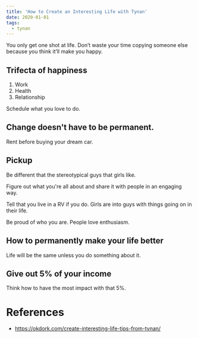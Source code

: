 ```yaml
---
title: 'How to Create an Interesting Life with Tynan'
date: 2020-01-01
tags:
  - tynan
---
```


You only get one shot at life. Don’t waste your time copying someone else because you think it’ll make you happy.

## Trifecta of happiness

1. Work
2. Health
3. Relationship

Schedule what you love to do.

## Change doesn't have to be permanent.

Rent before buying your dream car.

## Pickup

Be different that the stereotypical guys that girls like.

Figure out what you're all about and share it with people in an engaging way.

Tell that you live in a RV if you do. Girls are into guys with things going on in their life.

Be proud of who you are. People love enthusiasm.

## How to permanently make your life better

Life will be the same unless you do something about it.

## Give out 5% of your income

Think how to have the most impact with that 5%.

# References

- https://okdork.com/create-interesting-life-tips-from-tynan/
